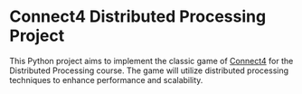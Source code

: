 # Connect4 Distributed Processing Project

This Python project aims to implement the classic game of [Connect4](https://www.unco.edu/hewit/pdf/giant-map/connect-4-instructions.pdf) for the Distributed Processing course. The game will utilize distributed processing techniques to enhance performance and scalability.
